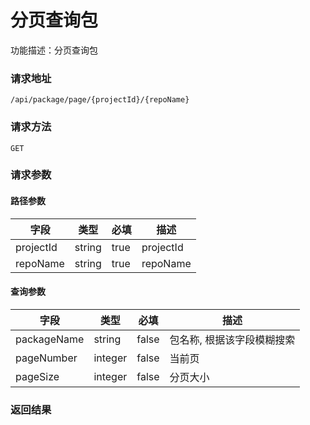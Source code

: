 # 分页查询包
功能描述：分页查询包

### 请求地址
```
/api/package/page/{projectId}/{repoName}
```

### 请求方法
`GET`
### 请求参数
#### 路径参数

| 字段 | 类型 | 必填 | 描述 |
| -------- | -------- | -------- | -------- |
| projectId     | string   | true       | projectId |
| repoName     | string   | true       | repoName |

#### 查询参数

| 字段 | 类型 | 必填 | 描述 |
| -------- | -------- | -------- | -------- |
| packageName     | string   | false       | 包名称, 根据该字段模糊搜索 |
| pageNumber     | integer   | false       | 当前页 |
| pageSize     | integer   | false       | 分页大小 |



### 返回结果

